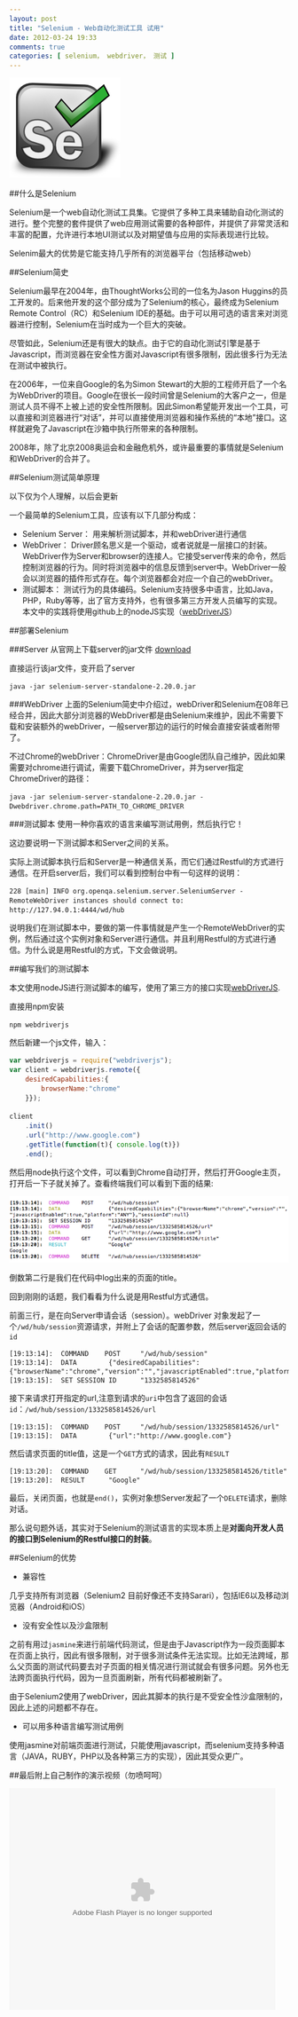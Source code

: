 ```yaml
---
layout: post
title: "Selenium - Web自动化测试工具 试用"
date: 2012-03-24 19:33
comments: true
categories: [ selenium， webdriver， 测试 ]
---
```


![Selenium](/images/posts/selenium-logo.png)

##什么是Selenium

Selenium是一个web自动化测试工具集。它提供了多种工具来辅助自动化测试的进行。整个完整的套件提供了web应用测试需要的各种部件，并提供了非常灵活和丰富的配置，允许进行本地UI测试以及对期望值与应用的实际表现进行比较。

Selenim最大的优势是它能支持几乎所有的浏览器平台（包括移动web）

<!--more-->

##Selenium简史

Selenium最早在2004年，由ThoughtWorks公司的一位名为Jason Huggins的员工开发的。后来他开发的这个部分成为了Selenium的核心，最终成为Selenium Remote Control（RC）和Selenium IDE的基础。由于可以用可选的语言来对浏览器进行控制，Selenium在当时成为一个巨大的突破。

尽管如此，Selenium还是有很大的缺点。由于它的自动化测试引擎是基于Javascript，而浏览器在安全性方面对Javascript有很多限制，因此很多行为无法在测试中被执行。

在2006年，一位来自Google的名为Simon Stewart的大胆的工程师开启了一个名为WebDriver的项目。Google在很长一段时间曾是Selenium的大客户之一，但是测试人员不得不上被上述的安全性所限制。因此Simon希望能开发出一个工具，可以直接和浏览器进行“对话”，并可以直接使用浏览器和操作系统的“本地”接口。这样就避免了Javascript在沙箱中执行所带来的各种限制。

2008年，除了北京2008奥运会和金融危机外，或许最重要的事情就是Selenium和WebDriver的合并了。

##Selenium测试简单原理

以下仅为个人理解，以后会更新

一个最简单的Selenium工具，应该有以下几部分构成：
* Selenium Server： 用来解析测试脚本，并和webDriver进行通信
* WebDriver： Driver顾名思义是一个驱动，或者说就是一层接口的封装。WebDriver作为Server和browser的连接人。它接受server传来的命令，然后控制浏览器的行为。同时将浏览器中的信息反馈到server中。WebDriver一般会以浏览器的插件形式存在。每个浏览器都会对应一个自己的webDriver。
* 测试脚本： 测试行为的具体编码。Selenium支持很多中语言，比如Java，PHP，Ruby等等，出了官方支持外，也有很多第三方开发人员编写的实现。本文中的实践将使用github上的nodeJS实现（[webDriverJS](https://github.com/Camme/webdriverjs)）

##部署Selenium

###Server
从官网上下载server的jar文件 [download](http://seleniumhq.org/download/)

直接运行该jar文件，变开启了server

`java -jar selenium-server-standalone-2.20.0.jar`

###WebDriver
上面的Selenium简史中介绍过，webDriver和Selenium在08年已经合并，因此大部分浏览器的WebDriver都是由Selenium来维护，因此不需要下载和安装额外的webDriver，一般server那边的运行的时候会直接安装或者附带了。

不过Chrome的webDriver：ChromeDriver是由Google团队自己维护，因此如果需要对chrome进行调试，需要下载ChromeDriver，并为server指定ChromeDriver的路径：

`java -jar selenium-server-standalone-2.20.0.jar -Dwebdriver.chrome.path=PATH_TO_CHROME_DRIVER`

###测试脚本
使用一种你喜欢的语言来编写测试用例，然后执行它！

这边要说明一下测试脚本和Server之间的关系。

实际上测试脚本执行后和Server是一种通信关系，而它们通过Restful的方式进行通信。在开启server后，我们可以看到控制台中有一句这样的说明：

`228 [main] INFO org.openqa.selenium.server.SeleniumServer - RemoteWebDriver instances should connect to: http://127.94.0.1:4444/wd/hub`

说明我们在测试脚本中，要做的第一件事情就是产生一个RemoteWebDriver的实例，然后通过这个实例对象和Server进行通信。并且利用Restful的方式进行通信。为什么说是用Restful的方式，下文会做说明。

##编写我们的测试脚本

本文使用nodeJS进行测试脚本的编写，使用了第三方的接口实现[webDriverJS](https://github.com/Camme/webdriverjs).

直接用npm安装

`npm webdriverjs`

然后新建一个js文件，输入：

```javascript
var webdriverjs = require("webdriverjs");
var client = webdriverjs.remote({
    desiredCapabilities:{
        browserName:"chrome"
    }});
	
client
    .init()
    .url("http://www.google.com")
    .getTitle(function(t){ console.log(t)})
    .end(); 
```   

然后用node执行这个文件，可以看到Chrome自动打开，然后打开Google主页，打开后一下子就关掉了。查看终端我们可以看到下面的结果:

![selenium-code](/images/posts/selenium-code.png)

倒数第二行是我们在代码中log出来的页面的title。

回到刚刚的话题，我们看看为什么说是用Restful方式通信。

前面三行，是在向Server申请会话（session）。webDriver 对象发起了一个`/wd/hub/session`资源请求，并附上了会话的配置参数，然后server返回会话的`id` 


```
[19:13:14]:  COMMAND	POST 	 "/wd/hub/session"
[19:13:14]:  DATA		 {"desiredCapabilities":{"browserName":"chrome","version":"","javascriptEnabled":true,"platform":"ANY"},"sessionId":null}
[19:13:15]:  SET SESSION ID  	 "1332585814526"
```

接下来请求打开指定的url,注意到请求的`uri`中包含了返回的会话`id`：`/wd/hub/session/1332585814526/url`

```
[19:13:15]:  COMMAND	POST 	 "/wd/hub/session/1332585814526/url"
[19:13:15]:  DATA		 {"url":"http://www.google.com"}
```

然后请求页面的title值，这是一个`GET`方式的请求，因此有`RESULT`

```
[19:13:20]:  COMMAND	GET 	 "/wd/hub/session/1332585814526/title"
[19:13:20]:  RESULT	 	 "Google"
```
最后，关闭页面，也就是`end()`，实例对象想Server发起了一个`DELETE`请求，删除对话。

那么说句题外话，其实对于Selenium的测试语言的实现本质上是**对面向开发人员的接口到Selenium的Restful接口的封装**。

##Selenium的优势

* 兼容性 

几乎支持所有浏览器（Selenium2 目前好像还不支持Sarari），包括IE6以及移动浏览器（Android和iOS）

* 没有安全性以及沙盒限制 

之前有用过`jasmine`来进行前端代码测试，但是由于Javascript作为一段页面脚本在页面上执行，因此有很多限制，对于很多测试条件无法实现。比如无法跨域，那么父页面的测试代码要去对子页面的相关情况进行测试就会有很多问题。另外也无法跨页面执行代码，因为一旦页面刷新，所有代码都被刷新了。

由于Selenium2使用了webDriver，因此其脚本的执行是不受安全性沙盒限制的，因此上述的问题都不存在。

* 可以用多种语言编写测试用例

使用jasmine对前端页面进行测试，只能使用javascript，而selenium支持多种语言（JAVA，RUBY，PHP以及各种第三方的实现），因此其受众更广。

##最后附上自己制作的演示视频（勿喷呵呵）

<embed src='http://player.youku.com/player.php/sid/XMzcwNjQwMzI0/v.swf' quality='high' width='480' height='400' align='middle' allowScriptAccess='sameDomain' type='application/x-shockwave-flash'></embed>
